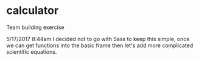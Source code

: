 # calculator
Team building exercise

5/17/2017 8:44am
I decided not to go with Sass to keep this simple, once we can get functions into the basic frame then let's add more complicated scientific equations.
